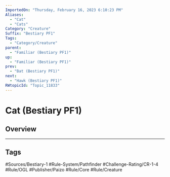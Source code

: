 ```yaml
---
ImportedOn: "Thursday, February 16, 2023 6:10:23 PM"
Aliases:
  - "Cat"
  - "Cats"
Category: "Creature"
Suffix: "Bestiary PF1"
Tags:
  - "Category/Creature"
parent:
  - "Familiar (Bestiary PF1)"
up:
  - "Familiar (Bestiary PF1)"
prev:
  - "Bat (Bestiary PF1)"
next:
  - "Hawk (Bestiary PF1)"
RWtopicId: "Topic_11833"
---
```

# Cat (Bestiary PF1)
## Overview

---
## Tags
#Sources/Bestiary-1 #Rule-System/Pathfinder #Challenge-Rating/CR-1-4 #Rule/OGL #Publisher/Paizo #Rule/Core #Rule/Creature

